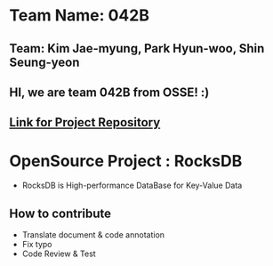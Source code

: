 # Team Name: 042B
## Team: Kim Jae-myung, Park Hyun-woo, Shin Seung-yeon
## HI, we are team 042B from OSSE! :)
## [Link for Project Repository](https://github.com/17-1-SKKU-OSS/rocksdb)

# OpenSource Project : RocksDB
- RocksDB is High-performance DataBase for Key-Value Data
## How to contribute
- Translate document & code annotation 
- Fix typo
- Code Review & Test

